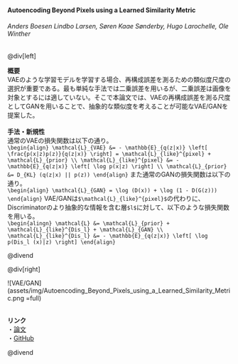 #### Autoencoding Beyond Pixels using a Learned Similarity Metric
###### 	Anders Boesen Lindbo Larsen, 	Søren Kaae Sønderby, 	Hugo Larochelle, 	Ole Winther

@div[left]

__概要__<br>
VAEのような学習モデルを学習する場合、再構成誤差を測るための類似度尺度の選択が重要である。最も単純な手法では二乗誤差を用いるが、二乗誤差は画像を対象とするには適していない。そこで本論文では、VAEの再構成誤差を測る尺度としてGANを用いることで、抽象的な類似度を考えることが可能なVAE/GANを提案した。<br>
<br>
__手法・新規性__<br>
通常のVAEの損失関数は以下の通り。<br>
`\begin{align} \mathcal{L}_{VAE} &= - \mathbb{E}_{q(z|x)} \left[ \frac{p(x|z)p(z)}{q(z|x)} \right] = \mathcal{L}_{like}^{pixel} + \mathcal{L}_{prior} \\ \mathcal{L}_{like}^{pixel} &= - \mathbb{E}_{q(z|x)} \left[ \log p(x|z) \right] \\ \mathcal{L}_{prior} &= D_{KL} (q(z|x) || p(z)) \end{align}`
また通常のGANの損失関数は以下の通り。<br>
`\begin{align} \mathcal{L}_{GAN} = \log (D(x)) + \log (1 - D(G(z))) \end{align}`
VAE/GANは`$\mathcal{L}_{like}^{pixel}$`の代わりに、Discriminatorのより抽象的な情報を含む層`$l$`に対して、以下のような損失関数を用いる。<br>
`\begin{alingn} \mathcal{L} &= \mathcal{L}_{prior} + \mathcal{L}_{like}^{Dis_l} + \mathcal{L}_{GAN} \\ \mathcal{L}_{like}^{Dis_l} &= - \mathbb{E}_{q(z|x)} \left[ \log p(Dis_l (x)|z) \right] \end{align}`

@divend

@div[right]

![VAE/GAN](assets/img/Autoencoding_Beyond_Pixels_using_a_Learned_Similarity_Metric.png =full)<br>
<br>

__リンク__<br>
・[論文](https://arxiv.org/pdf/1512.09300.pdf)<br>
・[GitHub](https://github.com/andersbll/autoencoding_beyond_pixels)<br>

@divend